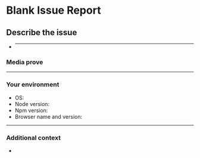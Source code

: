 <!--📛📛📛📛📛📛📛📛📛📛📛📛📛📛📛📛📛📛📛📛📛📛📛📛📛📛📛📛📛📛

Oh, hi there! 😄

To make our work more accessible, we recommend you to choose any of our available issue templates rather than using (this) a blank template.

To expedite issue processing, please search open and closed issues before submitting a new one.
Please read our Rules of Conduct at this repository's `.github/CODE_OF_CONDUCT.md`

📛📛📛📛📛📛📛📛📛📛📛📛📛📛📛📛📛📛📛📛📛📛📛📛📛📛📛📛📛📛📛📛-->

# **Blank Issue Report**

## **Describe the issue**

<!-- A clear and concise description of the problem. -->

-   ***

### **Media prove**

<!-- If applicable, add screenshots or videos to help explain your problem. -->

---

### **Your environment**

<!-- use all the applicable bulleted list elements for this specific issue,
and remove all the bulleted list elements that are not relevant for this issue. -->

-   OS: <!--[e.g. Ubuntu 5.4.0-26-generic x86_64 / Windows 1904 ...]-->
-   Node version:
-   Npm version:
-   Browser name and version:

---

### **Additional context**

<!-- Add any other context or additional information about the issue here.-->

-
